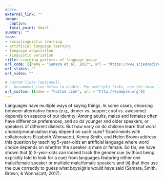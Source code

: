 ```yaml
---
#date:
external_link: ""
image:
  caption:
  focal_point: Smart
summary: ""
tags:
- sociolinguistic learning
- artificial language learning
- language acquisition
- linguistic variation
title: Learning patterns of language usage
url_code: [{name = "Samara et al. 2017", url = "https://www.sciencedirect.com/science/article/pii/S0010028516301426"}, {name = "Smith et al. 2018", url = "https://www.sciencedirect.com/science/article/pii/S0010028516301426"}]
url_slides: ""
url_video: ""

# Custom links (optional).
#   Uncomment line below to enable. For multiple links, use the form `[{...}, {...}, {...}]`.
url_custom: [{name = "Custom Link", url = "http://example.org"}]
---
```


Languages have multiple ways of saying things. In some cases, choosing between alternative forms (e.g., dinner vs. supper; cool vs. awesome) depends on aspects of our identity: Among adults, males and females often have difference preferences, and so do younger and older speakers, or speakers of different dialects. But how early on do children learn that word choice/pronunciation may depend on such cues? Experiments with collaborators Elizabeth Wonnacott, Kenny Smith, and Helen Brown address this question by teaching 5-year-olds an artificial language where word choice depends on whether the speaker is male or female. So far, we have shown that (i) 5-year-olds can indeed track the gender cue (without being explicitly told to look for a cue) from languages featuring either one male/female speaker or multiple male/female speakers and (ii) that they use the cue correctly to guess what boys/girls would have said (Samara, Smith, Brown, & Wonnacott, 2017).
